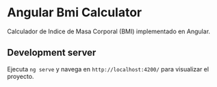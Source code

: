 # Angular Bmi Calculator

Calculador de Indice de Masa Corporal (BMI) implementado en Angular. 

## Development server

Ejecuta `ng serve` y navega en `http://localhost:4200/` para visualizar el proyecto.
